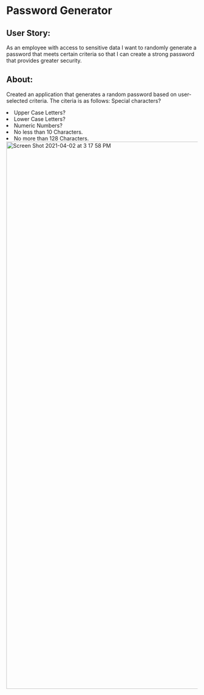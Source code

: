 
<h1>Password Generator</h1>


<h2> User Story:</h2>

As an employee with access to sensitive data
I want to randomly generate a password that meets certain criteria
so that I can create a strong password that provides greater security.

<h2> About:</h2>

Created an application that generates a random password based on user-selected criteria. The citeria is as follows:
  <ui>Special characters?</ui>
  <li>Upper Case Letters?</li>
  <li>Lower Case Letters?</li>
  <li>Numeric Numbers?</li>
  <li>No less than 10 Characters.</li>
  <li>No more than 128 Characters.</li>



<img width="1440" alt="Screen Shot 2021-04-02 at 3 17 58 PM" src="https://user-images.githubusercontent.com/79387241/113454972-bc7c4300-93c6-11eb-8ccc-cc2fe9be851a.png">

